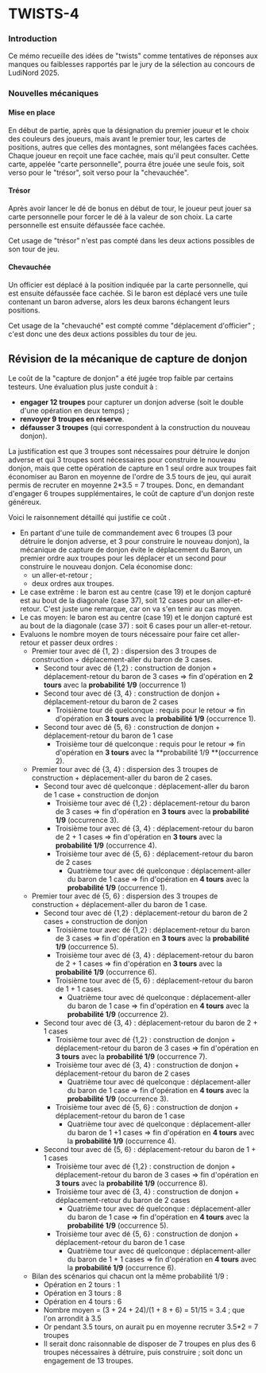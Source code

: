 # TWISTS-4

### Introduction

Ce mémo recueille des idées de "twists" comme tentatives de réponses aux manques ou faiblesses rapportés par le jury de la sélection au concours de LudiNord 2025.

### Nouvelles mécaniques

#### Mise en place

En début de partie, après que la désignation du premier joueur et le choix des couleurs des joueurs, mais avant le premier tour, les cartes de positions, autres que celles des montagnes, sont mélangées faces cachées. Chaque joueur en reçoit une face cachée, mais qu'il peut consulter. Cette carte, appelée "carte personnelle", pourra être jouée une seule fois, soit verso pour le "trésor", soit verso pour la "chevauchée".

#### Trésor

Après avoir lancer le dé de bonus en début de tour, le joueur peut jouer sa carte personnelle pour forcer le dé à la valeur de son choix. La carte personnelle est ensuite défaussée face cachée.

Cet usage de "trésor" n'est pas compté dans les deux actions possibles de son tour de jeu.

#### Chevauchée

Un officier est déplacé à la position indiquée par la carte personnelle, qui est ensuite défaussée face cachée. Si le baron est déplacé vers une tuile contenant un baron adverse, alors les deux barons échangent leurs positions.

Cet usage de la "chevauché" est compté comme "déplacement d'officier" ; c'est donc une des deux actions possibles du tour de jeu.

## Révision de la mécanique de capture de donjon

Le coût de la "capture de donjon" a été jugée trop faible par certains testeurs. Une évaluation plus juste conduit à :

- **engager 12 troupes** pour capturer un donjon adverse (soit le double d'une opération en deux temps) ;
- **renvoyer 9 troupes en réserve**.
- **défausser 3 troupes** (qui correspondent à la construction du nouveau donjon).

La justification est que 3 troupes sont nécessaires pour détruire le donjon adverse et qui 3 troupes sont nécessaires pour construire le nouveau donjon, mais que cette opération de capture en 1 seul ordre aux troupes fait économiser au Baron en moyenne de l'ordre de 3.5 tours de jeu, qui aurait permis de recruter en moyenne 2*3.5 = 7 troupes. Donc, en demandant d'engager 6 troupes supplémentaires, le coût de capture d'un donjon reste généreux.

Voici le raisonnement détaillé qui justifie ce coût .

- En partant d'une tuile de commandement avec 6 troupes (3 pour détruire le donjon adverse, et 3 pour construire le nouveau donjon), la mécanique de capture de donjon évite le déplacement du Baron, un premier ordre aux troupes pour les déplacer et un second pour construire le nouveau donjon. Cela économise donc:
  - un aller-et-retour ;
  - deux ordres aux troupes.
- Le case extrême : le baron est au centre (case 19)  et le donjon capturé est au bout de la diagonale (case 37), soit 12 cases pour un aller-et-retour. C'est juste une remarque, car on va s'en tenir au cas moyen.
- Le cas moyen: le baron est au centre (case 19)  et le donjon capturé est au bout de la diagonale (case 37)  : soit 6 cases pour un aller-et-retour.
- Evaluons le nombre moyen de tours nécessaire pour faire cet aller-retour et passer deux ordres :
  - Premier tour avec dé {1, 2} : dispersion des 3 troupes de construction + déplacement-aller du baron de 3 cases.
    - Second tour avec dé {1,2} : construction de donjon + déplacement-retour du baron de 3 cases => fin d'opération en **2 tours** avec la **probabilité 1/9** (occurrence 1)
    - Second tour avec dé {3, 4} : construction de donjon + déplacement-retour du baron de 2 cases
      - Troisième tour dé quelconque : requis pour le retour => fin d'opération en **3 tours** avec la **probabilité 1/9** (occurrence 1). 
    - Second tour avec dé {5, 6} : construction de donjon + déplacement-retour du baron de 1 case 
      - Troisième tour dé quelconque : requis pour le retour => fin d'opération en **3 tours** avec la **probabilité 1/9 **(occurrence 2).
  - Premier tour avec dé {3, 4} : dispersion des 3 troupes de construction + déplacement-aller du baron de 2 cases.
    - Second tour avec dé quelconque : déplacement-aller du baron de 1 case + construction de donjon 
      - Troisième tour avec dé {1,2} : déplacement-retour du baron de 3 cases => fin d'opération en **3 tours** avec la **probabilité 1/9** (occurrence 3). 
      - Troisième tour avec dé {3, 4} : déplacement-retour du baron de 2 + 1 cases => fin d'opération en **3 tours** avec la **probabilité 1/9** (occurrence 4).
      - Troisième tour avec dé {5, 6} : déplacement-retour du baron de 2  cases
        - Quatrième tour avec dé quelconque : déplacement-aller du baron de 1 case => fin d'opération en **4 tours** avec la **probabilité 1/9** (occurrence 1).
  - Premier tour avec dé {5, 6} : dispersion des 3 troupes de construction + déplacement-aller du baron de 1 case.
    - Second tour avec dé {1,2} : déplacement-retour du baron de 2 cases + construction de donjon
      - Troisième tour avec dé {1,2} : déplacement-retour du baron de 3 cases => fin d'opération en **3 tours** avec la **probabilité 1/9** (occurrence 5).
      - Troisième tour avec dé {3, 4} : déplacement-retour du baron de 2 + 1 cases => fin d'opération en **3 tours** avec la **probabilité 1/9** (occurrence 6).
      - Troisième tour avec dé {5, 6} : déplacement-retour du baron de 1 + 1 cases.
        - Quatrième tour avec dé quelconque : déplacement-aller du baron de 1 case => fin d'opération en **4 tours** avec la **probabilité 1/9** (occurrence 2).
    - Second tour avec dé {3, 4} : déplacement-retour du baron de 2 +  1 cases 
      - Troisième tour avec dé {1,2} : construction de donjon + déplacement-retour du baron de 3 cases => fin d'opération en **3 tours** avec la **probabilité 1/9** (occurrence 7).
      - Troisième tour avec dé {3, 4} : construction de donjon + déplacement-retour du baron de 2 cases 
        - Quatrième tour avec dé quelconque : déplacement-aller du baron de 1 case => fin d'opération en **4 tours** avec la **probabilité 1/9** (occurrence 3).
      - Troisième tour avec dé {5, 6} : construction de donjon + déplacement-retour du baron de 1 case
        - Quatrième tour avec dé quelconque : déplacement-aller du baron de 1 +1 cases => fin d'opération en **4 tours** avec la **probabilité 1/9** (occurrence 4).
    - Second tour avec dé {5, 6} : déplacement-retour du baron de 1 + 1 cases 
      - Troisième tour avec dé {1,2} : construction de donjon + déplacement-retour du baron de 3 cases => fin d'opération en **3 tours** avec la **probabilité 1/9** (occurrence 8).
      - Troisième tour avec dé {3, 4} : construction de donjon + déplacement-retour du baron de 2 cases 
        - Quatrième tour avec dé quelconque : déplacement-aller du baron de 1 case => fin d'opération en **4 tours** avec la **probabilité 1/9** (occurrence 5).
      - Troisième tour avec dé {5, 6} : construction de donjon + déplacement-retour du baron de 1 case
        - Quatrième tour avec dé quelconque : déplacement-aller du baron de 1 + 1 cases => fin d'opération en **4 tours** avec la **probabilité 1/9** (occurrence 6). 
  - Bilan des scénarios qui chacun ont la même probabilité 1/9 :
    - Opération en 2 tours : 1
    - Opération en 3 tours : 8
    - Opération en 4 tours : 6
    - Nombre moyen = (3 + 24 + 24)/(1 + 8 + 6) = 51/15 = 3.4 ; que l'on arrondit à 3.5
    - Or pendant 3.5 tours, on aurait pu en moyenne recruter 3.5*2 = 7 troupes
    - Il serait donc raisonnable de disposer de 7 troupes en plus des 6 troupes nécessaires à détruire, puis construire ; soit donc un engagement de 13 troupes.
